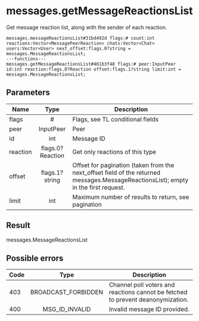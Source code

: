 # messages.getMessageReactionsList
Get message reaction list, along with the sender of each reaction.

```
messages.messageReactionsList#31bd492d flags:# count:int reactions:Vector<MessagePeerReaction> chats:Vector<Chat> users:Vector<User> next_offset:flags.0?string = messages.MessageReactionsList;
---functions---
messages.getMessageReactionsList#461b3f48 flags:# peer:InputPeer id:int reaction:flags.0?Reaction offset:flags.1?string limit:int = messages.MessageReactionsList;
```

## Parameters
| Name | Type | Description |
| ---- | :----: | ----------- |
| flags | # | Flags, see TL conditional fields |
| peer | InputPeer | Peer |
| id | int | Message ID |
| reaction | flags.0?Reaction | Get only reactions of this type |
| offset | flags.1?string | Offset for pagination (taken from the next_offset field of the returned messages.MessageReactionsList); empty in the first request. |
| limit | int | Maximum number of results to return, see pagination |


## Result
messages.MessageReactionsList

## Possible errors
| Code | Type | Description |
| ---- | :----: | ----------- |
| 403 | BROADCAST_FORBIDDEN | Channel poll voters and reactions cannot be fetched to prevent deanonymization. |
| 400 | MSG_ID_INVALID | Invalid message ID provided. |

